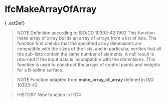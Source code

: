# IfcMakeArrayOfArray

{ .extDef}
> NOTE  Definition according to ISO/CD 10303-42:1992
> This function make array of array builds an array of arrays from a list of lists. The function first checks that the specified array dimensions are compatible with the sizes of the lists, and in particular, verifies that all the sub-lists contain the same number of elements. A null result is returned if the input data is incompatible with the dimensions. This function is used to construct the arrays of control points and weights for a B-spline surface.

> NOTE  Function adapted from **make_array_of_array** defined in ISO 10303-42.

> HISTORY  New function in IFC4
